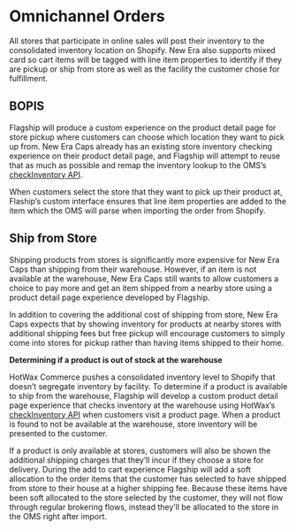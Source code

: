 # Omnichannel Orders

All stores that participate in online sales will post their inventory to the consolidated inventory location on Shopify. New Era also supports mixed card so cart items will be tagged with line item properties to identify if they are pickup or ship from store as well as the facility the customer chose for fulfillment.

## BOPIS
Flagship will produce a custom experience on the product detail page for store pickup where customers can choose which location they want to pick up from. New Era Caps already has an existing store inventory checking experience on their product detail page, and Flagship will attempt to reuse that as much as possible and remap the inventory lookup to the OMS’s [checkInventory API][checkInvAPI]. 

When customers select the store that they want to pick up their product at, Flaship’s custom interface ensures that line item properties are added to the item which the OMS will parse when importing the order from Shopify.

## Ship from Store
Shipping products from stores is significantly more expensive for New Era Caps than shipping from their warehouse. However, if an item is not available at the warehouse, New Era Caps still wants to allow customers a choice to pay more and get an item shipped from a nearby store using a product detail page experience developed by Flagship.

In addition to covering the additional cost of shipping from store, New Era Caps expects that by showing inventory for products at nearby stores with additional shipping fees but free pickup will encourage customers to simply come into stores for pickup rather than having items shipped to their home.

**Determining if a product is out of stock at the warehouse**

HotWax Commerce pushes a consolidated inventory level to Shopify that doesn’t segregate inventory by facility. To determine if a product is available to ship from the warehouse, Flagship will develop a custom product detail page experience that checks inventory at the warehouse using HotWax’s [checkInventory API][checkInvAPI] when customers visit a product page. When a product is found to not be available at the warehouse, store inventory will be presented to the customer.

If a product is only available at stores, customers will also be shown the additional shipping charges that they’ll incur if they choose a store for delivery. During the add to cart experience Flagship will add a soft allocation to the order items that the customer has selected to have shipped from store to their house at a higher shipping fee. Because these items have been soft allocated to the store selected by the customer, they will not flow through regular brokering flows, instead they’ll be allocated to the store in the OMS right after import.

<!-- page links -->

[checkInvAPI]:(https://docs.hotwax.co/integration-resources-1/v/hotwax-commerce/apis/inventory/check-inventory)